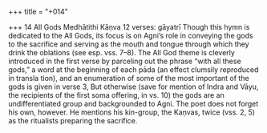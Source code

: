 +++
title = "+014"

+++
14
All Gods
Medhātithi Kāṇva
12 verses: gāyatrī
Though this hymn is dedicated to the All Gods, its focus is on Agni’s role in  conveying the gods to the sacrifice and serving as the mouth and tongue through  which they drink the oblations (see esp. vss. 7–8). The All God theme is cleverly  introduced in the first verse by parceling out the phrase “with all these gods,” a  word at the beginning of each pāda (an effect clumsily reproduced in transla
tion), and an enumeration of some of the most important of the gods is given  in verse 3, But otherwise (save for mention of Indra and Vāyu, the recipients  of the first soma offering, in vs. 10) the gods are an undifferentiated group and  backgrounded to Agni.
The poet does not forget his own, however. He mentions his kin-group, the  Kaṇvas, twice (vss. 2, 5) as the ritualists preparing the sacrifice.
